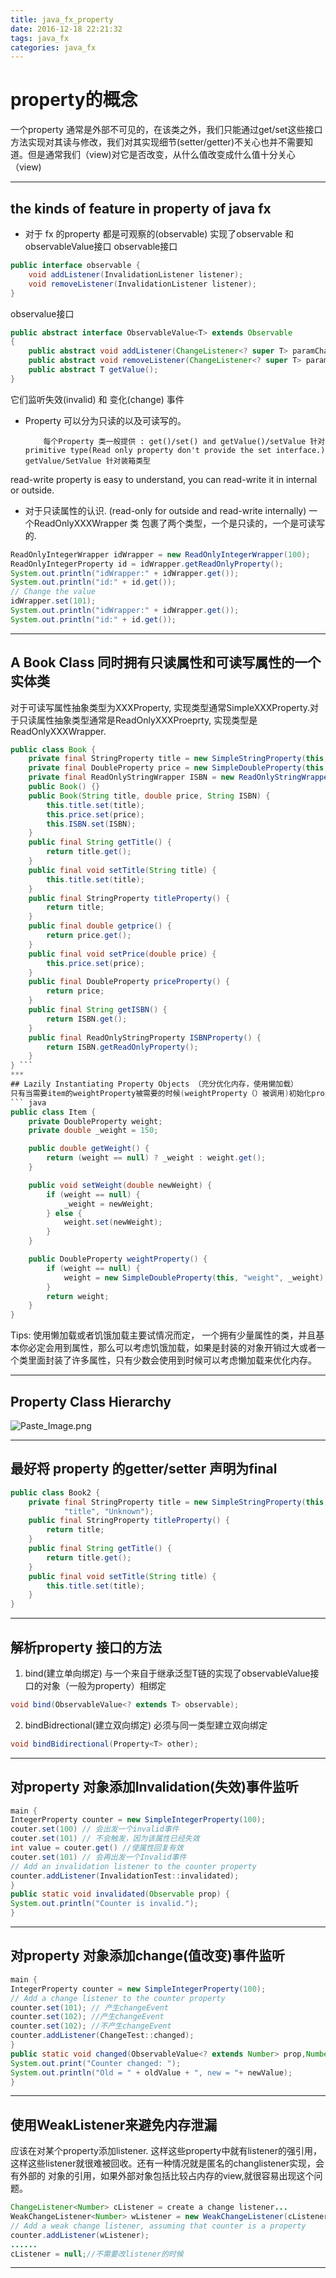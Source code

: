 ```yaml
---
title: java_fx_property
date: 2016-12-18 22:21:32
tags: java_fx
categories: java_fx
---
```

#  property的概念

一个property 通常是外部不可见的，在该类之外，我们只能通过get/set这些接口方法实现对其读与修改，我们对其实现细节(setter/getter)不关心也并不需要知道。但是通常我们（view)对它是否改变，从什么值改变成什么值十分关心（view)
***

## the kinds of feature in property of java fx
* 对于 fx 的property 都是可观察的(observable) 实现了observable 和observableValue接口
observable接口
``` java
public interface observable {
    void addListener(InvalidationListener listener);
    void removeListener(InvalidationListener listener);
}
```
observalue接口
``` java
public abstract interface ObservableValue<T> extends Observable
{
    public abstract void addListener(ChangeListener<? super T> paramChangeListener);
    public abstract void removeListener(ChangeListener<? super T> paramChangeListener);  
    public abstract T getValue();
}
```
 它们监听失效(invalid) 和 变化(change) 事件 
* Property 可以分为只读的以及可读写的。
  
          每个Property 类一般提供 : get()/set() and getValue()/setValue 针对primitive type(Read only property don't provide the set interface.)  getValue/SetValue 针对装箱类型


read-write property is easy to understand, you can read-write it in internal or outside.
* 对于只读属性的认识. (read-only for outside and read-write internally)
一个ReadOnlyXXXWrapper 类 包裹了两个类型，一个是只读的，一个是可读写的.
``` java
ReadOnlyIntegerWrapper idWrapper = new ReadOnlyIntegerWrapper(100);
ReadOnlyIntegerProperty id = idWrapper.getReadOnlyProperty();
System.out.println("idWrapper:" + idWrapper.get());
System.out.println("id:" + id.get());
// Change the value
idWrapper.set(101);
System.out.println("idWrapper:" + idWrapper.get());
System.out.println("id:" + id.get());
```
***
##  A Book Class 同时拥有只读属性和可读写属性的一个实体类
对于可读写属性抽象类型为XXXProperty, 实现类型通常SimpleXXXProperty.对于只读属性抽象类型通常是ReadOnlyXXXProeprty, 实现类型是ReadOnlyXXXWrapper.
``` java
public class Book {
	private final StringProperty title = new SimpleStringProperty(this,"title", "Unknown");
	private final DoubleProperty price = new SimpleDoubleProperty(this,"price", 0.0);
	private final ReadOnlyStringWrapper ISBN = new ReadOnlyStringWrapper(this,"ISBN", "Unknown");
	public Book() {}
	public Book(String title, double price, String ISBN) {
		this.title.set(title);
		this.price.set(price);
		this.ISBN.set(ISBN);
	}
	public final String getTitle() {
		return title.get();
	}
	public final void setTitle(String title) {
		this.title.set(title);
	}
	public final StringProperty titleProperty() {
		return title;
	}
	public final double getprice() {
		return price.get();
	}
	public final void setPrice(double price) {
		this.price.set(price);
	}
	public final DoubleProperty priceProperty() {
		return price;
	}
	public final String getISBN() {
		return ISBN.get();
	}
	public final ReadOnlyStringProperty ISBNProperty() {
		return ISBN.getReadOnlyProperty();
	}
} ```
***
## Lazily Instantiating Property Objects （充分优化内存，使用懒加载）
只有当需要item的weightProperty被需要的时候(weightProperty（）被调用)初始化property.
``` java
public class Item {
	private DoubleProperty weight;
	private double _weight = 150;

	public double getWeight() {
		return (weight == null) ? _weight : weight.get();
	}

	public void setWeight(double newWeight) {
		if (weight == null) {
			_weight = newWeight;
		} else {
			weight.set(newWeight);
		}
	}

	public DoubleProperty weightProperty() {
		if (weight == null) {
			weight = new SimpleDoubleProperty(this, "weight", _weight);
		}
		return weight;
	}
}
```
Tips: 
使用懒加载或者饥饿加载主要试情况而定， 一个拥有少量属性的类，并且基本你必定会用到属性，那么可以考虑饥饿加载，如果是封装的对象开销过大或者一个类里面封装了许多属性，只有少数会使用到时候可以考虑懒加载来优化内存。
***
## Property Class Hierarchy
![Paste_Image.png](http://upload-images.jianshu.io/upload_images/2053209-31c4e3b00a88625c.png?imageMogr2/auto-orient/strip%7CimageView2/2/w/1240)
***
## 最好将 property 的getter/setter 声明为final  
``` java
public class Book2 {
	private final StringProperty title = new SimpleStringProperty(this,
			"title", "Unknown");
	public final StringProperty titleProperty() {
		return title;
	}
	public final String getTitle() {
		return title.get();
	}
	public final void setTitle(String title) {
		this.title.set(title);
	}
}
```
***
## 解析property 接口的方法
1. bind(建立单向绑定)
与一个来自于继承泛型T链的实现了observableValue接口的对象（一般为property）相绑定
```java
void bind(ObservableValue<? extends T> observable);
```
2. bindBidrectional(建立双向绑定)
必须与同一类型建立双向绑定
```java
void bindBidirectional(Property<T> other);
```
***
## 对property 对象添加Invalidation(失效)事件监听
``` java
main {
IntegerProperty counter = new SimpleIntegerProperty(100);
couter.set(100) // 会出发一个invalid事件
couter.set(101) // 不会触发，因为该属性已经失效
int value = couter.get() //使属性回复有效
couter.set(101) // 会再出发一个Invalid事件
// Add an invalidation listener to the counter property
counter.addListener(InvalidationTest::invalidated);
}
public static void invalidated(Observable prop) {
System.out.println("Counter is invalid.");
}
```
***
## 对property 对象添加change(值改变)事件监听
``` java
main {
IntegerProperty counter = new SimpleIntegerProperty(100);
// Add a change listener to the counter property
counter.set(101); // 产生changeEvent
counter.set(102); //产生changeEvent
counter.set(102); //不产生changeEvent
counter.addListener(ChangeTest::changed);
}
public static void changed(ObservableValue<? extends Number> prop,Number oldValue,Number newValue) {
System.out.print("Counter changed: ");
System.out.println("Old = " + oldValue + ", new = "+ newValue);
}
```
***
## 使用WeakListener来避免内存泄漏
应该在对某个property添加listener. 这样这些property中就有listener的强引用，这样这些listener就很难被回收。还有一种情况就是匿名的changlistener实现，会有外部的
对象的引用，如果外部对象包括比较占内存的view,就很容易出现这个问题。
```java
ChangeListener<Number> cListener = create a change listener...
WeakChangeListener<Number> wListener = new WeakChangeListener(cListener);
// Add a weak change listener, assuming that counter is a property
counter.addListener(wListener);
......
cListener = null;//不需要改listener的时候
```
***